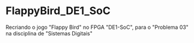 # FlappyBird_DE1_SoC
Recriando o jogo "Flappy Bird" no FPGA "DE1-SoC", para o "Problema 03" na disciplina de "Sistemas Digitais"
